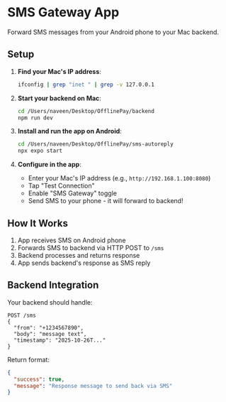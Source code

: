 # SMS Gateway App

Forward SMS messages from your Android phone to your Mac backend.

## Setup

1. **Find your Mac's IP address**:
   ```bash
   ifconfig | grep "inet " | grep -v 127.0.0.1
   ```

2. **Start your backend on Mac**:
   ```bash
   cd /Users/naveen/Desktop/OfflinePay/backend
   npm run dev
   ```

3. **Install and run the app on Android**:
   ```bash
   cd /Users/naveen/Desktop/OfflinePay/sms-autoreply
   npx expo start
   ```

4. **Configure in the app**:
   - Enter your Mac's IP address (e.g., `http://192.168.1.100:8080`)
   - Tap "Test Connection"
   - Enable "SMS Gateway" toggle
   - Send SMS to your phone - it will forward to backend!

## How It Works

1. App receives SMS on Android phone
2. Forwards SMS to backend via HTTP POST to `/sms`
3. Backend processes and returns response
4. App sends backend's response as SMS reply

## Backend Integration

Your backend should handle:
```
POST /sms
{
  "from": "+1234567890",
  "body": "message text",
  "timestamp": "2025-10-26T..."
}
```

Return format:
```json
{
  "success": true,
  "message": "Response message to send back via SMS"
}
```
